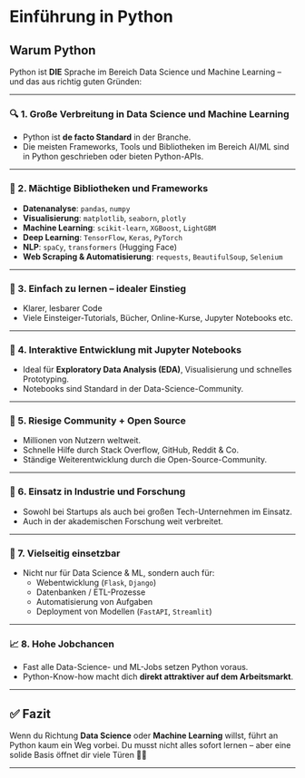 # Einführung in Python
## Warum Python

Python ist **DIE** Sprache im Bereich Data Science und Machine Learning – und das aus richtig guten Gründen:

---

### 🔍 1. Große Verbreitung in Data Science und Machine Learning
- Python ist **de facto Standard** in der Branche.
- Die meisten Frameworks, Tools und Bibliotheken im Bereich AI/ML sind in Python geschrieben oder bieten Python-APIs.

---

### 🧰 2. Mächtige Bibliotheken und Frameworks
- **Datenanalyse**: `pandas`, `numpy`
- **Visualisierung**: `matplotlib`, `seaborn`, `plotly`
- **Machine Learning**: `scikit-learn`, `XGBoost`, `LightGBM`
- **Deep Learning**: `TensorFlow`, `Keras`, `PyTorch`
- **NLP**: `spaCy`, `transformers` (Hugging Face)
- **Web Scraping & Automatisierung**: `requests`, `BeautifulSoup`, `Selenium`

---

### 🧠 3. Einfach zu lernen – idealer Einstieg
- Klarer, lesbarer Code
- Viele Einsteiger-Tutorials, Bücher, Online-Kurse, Jupyter Notebooks etc.

---

### 🧪 4. Interaktive Entwicklung mit Jupyter Notebooks
- Ideal für **Exploratory Data Analysis (EDA)**, Visualisierung und schnelles Prototyping.
- Notebooks sind Standard in der Data-Science-Community.

---

### 🔁 5. Riesige Community + Open Source
- Millionen von Nutzern weltweit.
- Schnelle Hilfe durch Stack Overflow, GitHub, Reddit & Co.
- Ständige Weiterentwicklung durch die Open-Source-Community.

---

### 🤖 6. Einsatz in Industrie und Forschung
- Sowohl bei Startups als auch bei großen Tech-Unternehmen im Einsatz.
- Auch in der akademischen Forschung weit verbreitet.

---

### 🚀 7. Vielseitig einsetzbar
- Nicht nur für Data Science & ML, sondern auch für:
  - Webentwicklung (`Flask`, `Django`)
  - Datenbanken / ETL-Prozesse
  - Automatisierung von Aufgaben
  - Deployment von Modellen (`FastAPI`, `Streamlit`)

---

### 📈 8. Hohe Jobchancen
- Fast alle Data-Science- und ML-Jobs setzen Python voraus.
- Python-Know-how macht dich **direkt attraktiver auf dem Arbeitsmarkt**.

---

## ✅ Fazit

Wenn du Richtung **Data Science** oder **Machine Learning** willst, führt an Python kaum ein Weg vorbei. Du musst nicht alles sofort lernen – aber eine solide Basis öffnet dir viele Türen 🚪✨

---
